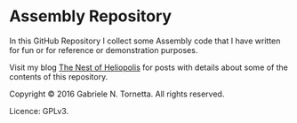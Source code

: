 # Assembly Repository

In this GitHub Repository I collect some Assembly code that I have written for
fun or for reference or demonstration purposes.

Visit my blog [The Nest of Heliopolis][blog] for posts with details about some of the contents of this repository.

Copyright © 2016 Gabriele N. Tornetta. All rights reserved.

Licence: GPLv3.


[blog]:https://thenestofheliopolis.blogspot.co.uk
